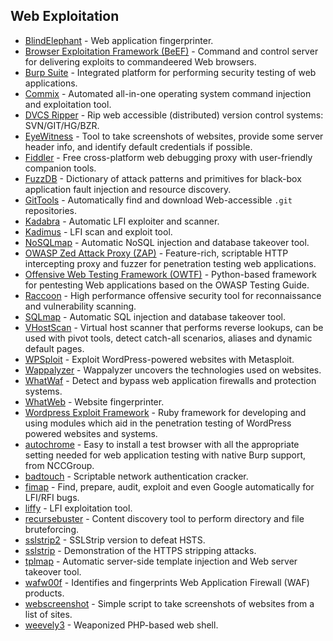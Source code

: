  ## Web Exploitation

* [BlindElephant](http://blindelephant.sourceforge.net/) - Web application fingerprinter.
* [Browser Exploitation Framework (BeEF)](https://github.com/beefproject/beef) - Command and control server for delivering exploits to commandeered Web browsers.
* [Burp Suite](https://portswigger.net/burp/) - Integrated platform for performing security testing of web applications.
* [Commix](https://github.com/commixproject/commix) - Automated all-in-one operating system command injection and exploitation tool.
* [DVCS Ripper](https://github.com/kost/dvcs-ripper) - Rip web accessible (distributed) version control systems: SVN/GIT/HG/BZR.
* [EyeWitness](https://github.com/ChrisTruncer/EyeWitness) - Tool to take screenshots of websites, provide some server header info, and identify default credentials if possible.
* [Fiddler](https://www.telerik.com/fiddler) - Free cross-platform web debugging proxy with user-friendly companion tools.
* [FuzzDB](https://github.com/fuzzdb-project/fuzzdb) - Dictionary of attack patterns and primitives for black-box application fault injection and resource discovery.
* [GitTools](https://github.com/internetwache/GitTools) - Automatically find and download Web-accessible `.git` repositories.
* [Kadabra](https://github.com/D35m0nd142/Kadabra) - Automatic LFI exploiter and scanner.
* [Kadimus](https://github.com/P0cL4bs/Kadimus) - LFI scan and exploit tool.
* [NoSQLmap](https://github.com/codingo/NoSQLMap) - Automatic NoSQL injection and database takeover tool.
* [OWASP Zed Attack Proxy (ZAP)](https://www.owasp.org/index.php/OWASP_Zed_Attack_Proxy_Project) - Feature-rich, scriptable HTTP intercepting proxy and fuzzer for penetration testing web applications.
* [Offensive Web Testing Framework (OWTF)](https://www.owasp.org/index.php/OWASP_OWTF) - Python-based framework for pentesting Web applications based on the OWASP Testing Guide.
* [Raccoon](https://github.com/evyatarmeged/Raccoon) - High performance offensive security tool for reconnaissance and vulnerability scanning.
* [SQLmap](http://sqlmap.org/) - Automatic SQL injection and database takeover tool.
* [VHostScan](https://github.com/codingo/VHostScan) - Virtual host scanner that performs reverse lookups, can be used with pivot tools, detect catch-all scenarios, aliases and dynamic default pages.
* [WPSploit](https://github.com/espreto/wpsploit) - Exploit WordPress-powered websites with Metasploit.
* [Wappalyzer](https://www.wappalyzer.com/) - Wappalyzer uncovers the technologies used on websites.
* [WhatWaf](https://github.com/Ekultek/WhatWaf) - Detect and bypass web application firewalls and protection systems.
* [WhatWeb](https://github.com/urbanadventurer/WhatWeb) - Website fingerprinter.
* [Wordpress Exploit Framework](https://github.com/rastating/wordpress-exploit-framework) - Ruby framework for developing and using modules which aid in the penetration testing of WordPress powered websites and systems.
* [autochrome](https://www.nccgroup.trust/us/about-us/newsroom-and-events/blog/2017/march/autochrome/) - Easy to install a test browser with all the appropriate setting needed for web application testing with native Burp support, from NCCGroup.
* [badtouch](https://github.com/kpcyrd/badtouch) - Scriptable network authentication cracker.
* [fimap](https://github.com/kurobeats/fimap) - Find, prepare, audit, exploit and even Google automatically for LFI/RFI bugs.
* [liffy](https://github.com/hvqzao/liffy) - LFI exploitation tool.
* [recursebuster](https://github.com/c-sto/recursebuster) - Content discovery tool to perform directory and file bruteforcing.
* [sslstrip2](https://github.com/LeonardoNve/sslstrip2) - SSLStrip version to defeat HSTS.
* [sslstrip](https://www.thoughtcrime.org/software/sslstrip/) - Demonstration of the HTTPS stripping attacks.
* [tplmap](https://github.com/epinna/tplmap) - Automatic server-side template injection and Web server takeover tool.
* [wafw00f](https://github.com/EnableSecurity/wafw00f) - Identifies and fingerprints Web Application Firewall (WAF) products.
* [webscreenshot](https://github.com/maaaaz/webscreenshot) - Simple script to take screenshots of websites from a list of sites.
* [weevely3](https://github.com/epinna/weevely3) - Weaponized PHP-based web shell.
